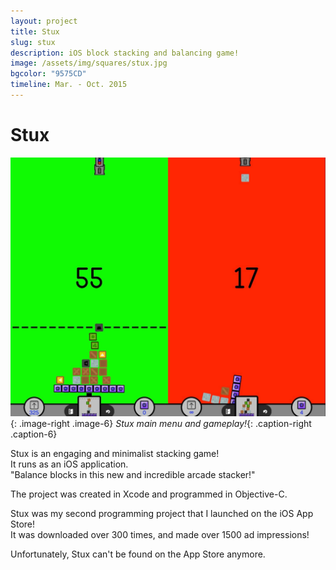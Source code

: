 ```yaml
---
layout: project
title: Stux
slug: stux
description: iOS block stacking and balancing game!
image: /assets/img/squares/stux.jpg
bgcolor: "9575CD"
timeline: Mar. - Oct. 2015
---
```


# Stux

![Stux](/assets/img/stux1-min.jpg){: .image-right .image-6}
*Stux main menu and gameplay!*{: .caption-right .caption-6}


Stux is an engaging and minimalist stacking game!  
It runs as an iOS application.  
"Balance blocks in this new and incredible arcade stacker!"  

The project was created in Xcode and programmed in Objective-C.  

Stux was my second programming project that I launched on the iOS App Store!  
It was downloaded over 300 times, and made over 1500 ad impressions!  

Unfortunately, Stux can't be found on the App Store anymore.  